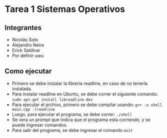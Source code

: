 # Tarea 1 Sistemas Operativos
## Integrantes
- Nicolás Soto
- Alejandro Neira
- Erick Saldívar
- Por definir uwu
## Como ejecutar
- Primero se debe instalar la libreria readline, en caso de no tenerla instalada.
- Para instalar readline en Ubuntu, se debe correr el siguiente comando:
```sudo apt-get install libreadline-dev```
- Para ejecutar el archivo, primero se debe compilar usando:
```g++ -o shell main.cpp -lreadline```
- Luego, para ejecutar el programa, se debe correr:
```./shell```
- Se vera un prompt que indica que el programa esta corriendo, y se puede ingresar comandos.
- Para salir del programa, se debe ingresar el comando ```exit```